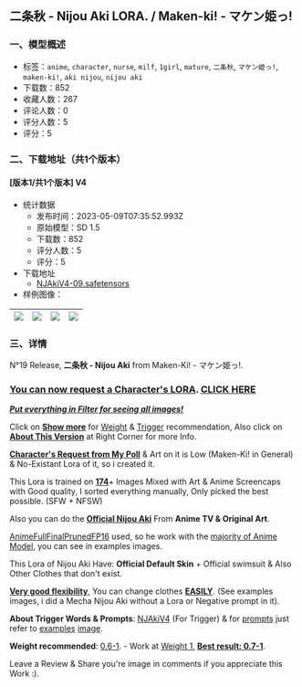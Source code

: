 ## 二条秋 - Nijou Aki LORA. / Maken-ki! - マケン姫っ!
### 一、模型概述

- 标签：`anime`, `character`, `nurse`, `milf`, `1girl`, `mature`, `二条秋`, `マケン姫っ!`, `maken-ki!`, `aki nijou`, `nijou aki`
- 下载数：852
- 收藏人数：267
- 评论人数：0
- 评分人数：5
- 评分：5

### 二、下载地址（共1个版本）

#### [版本1/共1个版本] V4

- 统计数据
  - 发布时间：2023-05-09T07:35:52.993Z
  - 原始模型：SD 1.5
  - 下载数：852
  - 评分人数：5
  - 评分：5
- 下载地址
  - [NJAkiV4-09.safetensors](https://civitai.com/api/download/models/66173)
- 样例图像：

| <img src="https://image.civitai.com/xG1nkqKTMzGDvpLrqFT7WA/5ff231dc-4b92-4884-bc95-5d6b2c00afd4/width=450/733710.jpeg" /> | <img src="https://image.civitai.com/xG1nkqKTMzGDvpLrqFT7WA/cf764582-5925-4937-9368-4ab2bd927b9f/width=450/733714.jpeg" /> | <img src="https://image.civitai.com/xG1nkqKTMzGDvpLrqFT7WA/b3860522-a5f4-43a1-aee6-e65a00818e27/width=450/733713.jpeg" /> | <img src="https://image.civitai.com/xG1nkqKTMzGDvpLrqFT7WA/6988ba9c-66e1-4923-8d1b-3f7566b59793/width=450/733718.jpeg" /> |
| ---- | ---- | ---- | ---- |


### 三、详情
<p>N°19 Release,<strong> 二条秋 - Nijou Aki</strong> from Maken-Ki! - マケン姫っ!.</p><h3><strong><u>You can now request a Character's LORA</u></strong>. <a target="_blank" rel="ugc" href="https://docs.google.com/forms/d/1aTL9FPAeknBjN_rruH7nkw0b8ALCmV6ycrwvijdyG8w"><strong><u>CLICK HERE</u></strong></a></h3><p><strong><em><u>Put everything in Filter for seeing all images!</u></em></strong></p><p>Click on <strong><u>Show more</u></strong> for <u>Weight</u> &amp; <u>Trigger</u> recommendation, Also click on <strong><u>About This Version</u></strong> at Right Corner for more Info.</p><p><strong><u>Character's Request from My Poll</u></strong> &amp; Art on it is Low (Maken-Ki! in General) &amp; No-Existant Lora of it, so i created it.</p><p>This Lora is trained on <strong><u>174</u></strong>+ Images Mixed with Art &amp; Anime Screencaps with Good quality, I sorted everything manually, Only picked the best possible. (SFW + NFSW)</p><p>Also you can do the <strong><u>Official Nijou Aki</u></strong> From <strong>Anime TV &amp; Original Art</strong>.</p><p></p><p><u>AnimeFullFinalPrunedFP16</u> used, so he work with the <u>majority of Anime Model</u>, you can see in examples images.</p><p>This Lora of Nijou Aki Have: <strong>Official Default Skin</strong> + Official swimsuit &amp; Also Other Clothes that don't exist.</p><p><strong><u>Very good flexibility</u></strong>, You can change clothes <strong><u>EASILY</u></strong>. (See examples images, i did a Mecha Nijou Aki without a Lora or Negative prompt in it).</p><p><strong>About Trigger Words &amp; Prompts</strong>: <u>NJAkiV4</u> (For Trigger) &amp; for <u>prompts</u> just refer to <u>examples</u> <u>image</u>.</p><p><strong>Weight recommended</strong>: <u>0.6-1</u>. - Work at <u>Weight 1,</u> <strong><u>Best result: 0.7-1</u></strong>.</p><p></p><p>Leave a Review &amp; Share you're image in comments if you appreciate this Work :).</p>